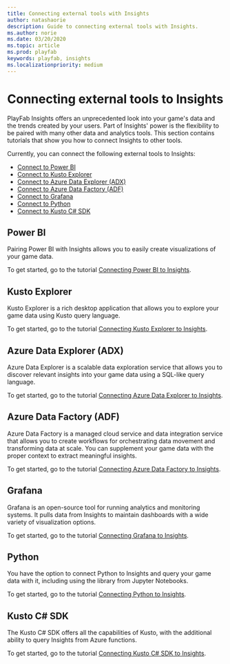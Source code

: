 ```yaml
---
title: Connecting external tools with Insights
author: natashaorie
description: Guide to connecting external tools with Insights. 
ms.author: norie
ms.date: 03/20/2020    
ms.topic: article
ms.prod: playfab
keywords: playfab, insights
ms.localizationpriority: medium
---
```


# Connecting external tools to Insights

PlayFab Insights offers an unprecedented look into your game's data and the trends created by your users. Part of Insights' power is the flexibility to be paired with many other data and analytics tools. This section contains tutorials that show you how to connect Insights to other tools.

Currently, you can connect the following external tools to Insights: 
  - [Connect to Power BI](#power-bi)
  - [Connect to Kusto Explorer](#kusto-explorer)
  - [Connect to Azure Data Explorer (ADX)](#azure-data-explorer-adx)
  - [Connect to Azure Data Factory (ADF)](#azure-data-factory-adf)
  - [Connect to Grafana](#grafana)
  - [Connect to Python](#python)
  - [Connect to Kusto C# SDK](#kusto-c-sdk)
  
## Power BI
Pairing Power BI with Insights allows you to easily create visualizations of your game data. 

To get started, go to the tutorial [Connecting Power BI to Insights](connecting-power-bi-to-insights.md).

## Kusto Explorer

Kusto Explorer is a rich desktop application that allows you to explore your game data using Kusto query language.

To get started, go to the tutorial [Connecting Kusto Explorer to Insights](connecting-kusto-explorer-to-insights.md).

## Azure Data Explorer (ADX)

Azure Data Explorer is a scalable data exploration service that allows you to discover relevant insights into your game data using a SQL-like query language. 

To get started, go to the tutorial [Connecting Azure Data Explorer to Insights](connecting-azure-data-explorer-to-insights.md).

## Azure Data Factory (ADF)

Azure Data Factory is a managed cloud service and data integration service that allows you to create workflows for orchestrating data movement and transforming data at scale. You can supplement your game data with the proper context to extract meaningful insights. 

To get started, go to the tutorial [Connecting Azure Data Factory to Insights](connecting-azure-data-factory-to-insights.md).

## Grafana

Grafana is an open-source tool for running analytics and monitoring systems. It pulls data from Insights to maintain dashboards with a wide variety of visualization options.

To get started, go to the tutorial [Connecting Grafana to Insights](connecting-grafana-to-insights.md).

## Python

You have the option to connect Python to Insights and query your game data with it, including using the library from Jupyter Notebooks.

To get started, go to the tutorial [Connecting Python to Insights](connecting-python-to-insights.md).

## Kusto C# SDK

The Kusto C# SDK offers all the capabilities of Kusto, with the additional ability to query Insights from Azure functions. 

To get started, go to the tutorial [Connecting Kusto C# SDK to Insights](connecting-kusto-csharp-to-insights.md).